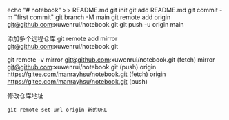 echo "# notebook" >> README.md
git init
git add README.md
git commit -m "first commit"
git branch -M main
git remote add origin git@github.com:xuwenrui/notebook.git
git push -u origin main

添加多个远程仓库
 git remote add mirror git@github.com:xuwenrui/notebook.git

 git remote -v
mirror  git@github.com:xuwenrui/notebook.git (fetch)
mirror  git@github.com:xuwenrui/notebook.git (push)
origin  https://gitee.com/manrayhsu/notebook.git (fetch)
origin  https://gitee.com/manrayhsu/notebook.git (push)


修改仓库地址
```
git remote set-url origin 新的URL
```